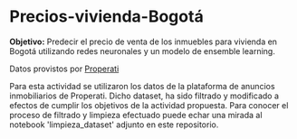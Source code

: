 # Precios-vivienda-Bogotá
**Objetivo:** Predecir el precio de venta de los inmuebles para vivienda en Bogotá utilizando redes neuronales y un modelo de ensemble learning.

Datos provistos por <a href='https://www.properati.com.co'>Properati</a>

Para esta actividad se utilizaron los datos de la plataforma de anuncios inmobiliarios de Properati. Dicho dataset, ha sido filtrado y modificado a efectos de cumplir los objetivos de la actividad propuesta. Para conocer el proceso de filtrado y limpieza efectuado puede echar una mirada al notebook 'limpieza_dataset' adjunto en este repositorio.  
